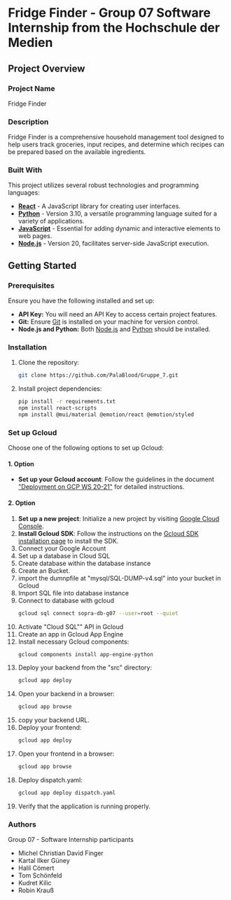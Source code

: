 # Fridge Finder - Group 07 Software Internship from the Hochschule der Medien

## Project Overview

### Project Name
Fridge Finder

### Description
Fridge Finder is a comprehensive household management tool designed to help users track groceries, input recipes, and determine which recipes can be prepared based on the available ingredients.

### Built With
This project utilizes several robust technologies and programming languages:
- **[React](https://reactjs.org/)** - A JavaScript library for creating user interfaces.
- **[Python](https://www.python.org/)** - Version 3.10, a versatile programming language suited for a variety of applications.
- **[JavaScript](https://developer.mozilla.org/en-US/docs/Web/JavaScript)** - Essential for adding dynamic and interactive elements to web pages.
- **[Node.js](https://nodejs.org/en/)** - Version 20, facilitates server-side JavaScript execution.

## Getting Started

### Prerequisites
Ensure you have the following installed and set up:
- **API Key:** You will need an API Key to access certain project features.
- **Git:** Ensure [Git](https://git-scm.com/downloads) is installed on your machine for version control.
- **Node.js and Python:** Both [Node.js](https://nodejs.org/en/) and [Python](https://www.python.org/downloads/) should be installed.


### Installation
1. Clone the repository:
   ```sh
   git clone https://github.com/PalaBlood/Gruppe_7.git
      ```
3. Install project dependencies:
      ```sh
      pip install -r requirements.txt
      npm install react-scripts
      npm install @mui/material @emotion/react @emotion/styled
      ```
   
### Set up Gcloud
Choose one of the following options to set up Gcloud:
#### 1. Option
* **Set up your Gcloud account**: Follow the guidelines in the document ["Deployment on GCP WS 20-21"](URL-to-PDF) for detailed instructions.

#### 2. Option
1. **Set up a new project**: Initialize a new project by visiting [Google Cloud Console](https://console.cloud.google.com).
2. **Install Gcloud SDK**: Follow the instructions on the [Gcloud SDK installation page](https://cloud.google.com/sdk/docs/install?hl=de) to install the SDK.
3. Connect your Google Account
4. Set up a database in Cloud SQL
5. Create database within the database instance
6. Create an Bucket.
7. import the dumnpfile at "mysql/SQL-DUMP-v4.sql" into your bucket in Gcloud
8. Import SQL file into database instance
9. Connect to database with gcloud
      ```sh
     gcloud sql connect sopra-db-g07 --user=root --quiet
      ```
10. Activate "Cloud SQL"" API in Gcloud
11. Create an app in Gcloud App Engine
12. Install necessary Gcloud components:
      ```sh
      gcloud components install app-engine-python
      ```
13. Deploy your backend from the "src" directory:
      ```sh
      gcloud app deploy
      ```
14. Open your backend in a browser:
      ```sh
      gcloud app browse
      ```
15. copy your backend URL.
16. Deploy your frontend:
      ```sh
      gcloud app deploy
      ```
17. Open your frontend in a browser:
      ```sh
      gcloud app browse
      ```
18. Deploy dispatch.yaml:
       ```sh
      gcloud app deploy dispatch.yaml
      ```
19. Verify that the application is running properly.

### Authors
Group 07 - Software Internship participants
- Michel Christian David Finger
- Kartal Ilker Güney
- Halil Cömert
- Tom Schönfeld
- Kudret Kilic
- Robin Krauß


